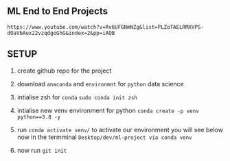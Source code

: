 ## ML End to End Projects

`https://www.youtube.com/watch?v=Rv6UFGNmNZg&list=PLZoTAELRMXVPS-dOaVbAux22vzqdgoGhG&index=2&pp=iAQB`

## SETUP

1. create github repo for the project
2. download `anaconda` and `environmnt` for `python` data science
3. intialise zsh for `conda` `sudo conda init zsh`
4. intialise new venv environment for python
   `conda create -p venv python==3.8 -y`

5. run `conda activate venv/` to activate our environment you will see below now in the termminal
   `Desktop/dev/ml-project via conda venv`

6. now run `git init`
